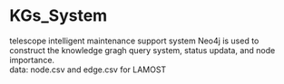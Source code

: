 # KGs_System
telescope intelligent maintenance support system
Neo4j is used to construct the knowledge gragh query system, status updata, and node importance.  
data: node.csv and edge.csv for LAMOST 
